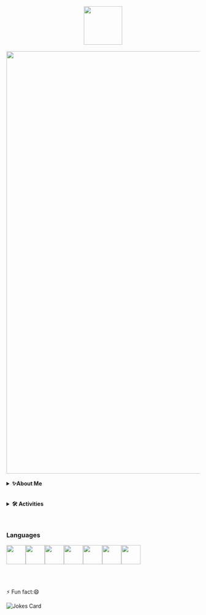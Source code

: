 	
<div id="header" align="center">
  <img src="https://media.giphy.com/media/M9gbBd9nbDrOTu1Mqx/giphy.gif" width="100"/>
</div>
<br>
 
<img src=https://user-images.githubusercontent.com/90409117/156692408-3f4aab37-fe07-4b06-bc8c-8887ae802ef6.gif width="1100" heigh="250"/>
	 
<br>	 
<br>

		    
		    
<details>
    <summary><b>✨About Me</b></summary><br/>
    **Call me Prabath ❤️**	

                    I know some kind of It technologies....
                    Using That Knowledge , I build a my IT world.....
                    I am developing applications..
                        ✨ Software ✨ 
                        ✨ Mobile ✨
                        ✨ Web ✨
                    and do graphics as a Freelancer
	
                    ....Let's go and see it.....😄
</details>
<br>
<br>
<details>
    <summary><b>🛠️ Activities</b></summary><br/>
	
![PrabathIshanka's GitHub stats](https://github-readme-stats.vercel.app/api?username=PrabathIshanka&theme=dark&show_icons=true)	 	  		[![Top Langs](https://github-readme-stats.vercel.app/api/top-langs/?username=PrabathIshanka&layout=compact)](https://github.com/PrabathIshanka/github-readme-stats)
</details>
<br>
<br>

### Languages
 <img height=50 src="https://cdn.jsdelivr.net/gh/devicons/devicon/icons/python/python-original.svg"/><img height=50 src="https://cdn.jsdelivr.net/gh/devicons/devicon/icons/java/java-original.svg"/><img height=50 src="https://cdn.jsdelivr.net/gh/devicons/devicon/icons/html5/html5-original.svg" /><img height=50 src="https://cdn.jsdelivr.net/gh/devicons/devicon/icons/css3/css3-original.svg" /><img height=50 src="https://cdn.jsdelivr.net/gh/devicons/devicon/icons/react/react-original.svg" /><img height=50 src="https://cdn.jsdelivr.net/gh/devicons/devicon/icons/git/git-plain.svg"/><img height=50 src="https://cdn.jsdelivr.net/gh/devicons/devicon/icons/github/github-original.svg"/>
</details>
 
<br>
<br>


 ⚡ Fun fact:😄
 
 ![Jokes Card](https://readme-jokes.vercel.app/api) 



